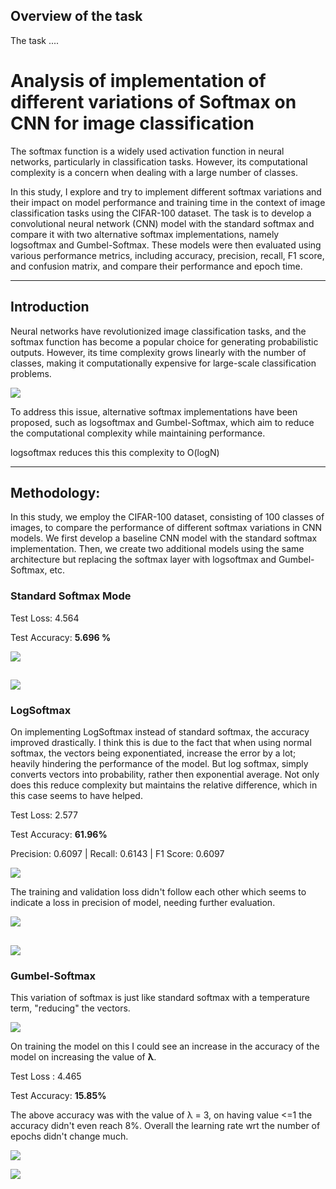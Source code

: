 ## Overview of the task

The task ....

# Analysis of implementation of different variations of Softmax on CNN for image classification

The softmax function is a widely used activation function in neural networks, particularly in classification tasks. However, its computational complexity is a concern when dealing with a large number of classes. 

In this study, I explore  and try to implement different softmax variations and their impact on model performance and training time in the context of image classification tasks using the CIFAR-100 dataset. The task is to develop a convolutional neural network (CNN) model with the standard softmax and compare it with two alternative softmax implementations, namely logsoftmax and Gumbel-Softmax. These models were then evaluated using various performance metrics, including accuracy, precision, recall, F1 score, and confusion matrix, and compare their performance and epoch time.

---

## Introduction

Neural networks have revolutionized image classification tasks, and the softmax function has become a popular choice for generating probabilistic outputs. However, its time complexity grows linearly with the number of classes, making it computationally expensive for large-scale classification problems. 

![](assets/softmaxworkingsimple.jpg)

To address this issue, alternative softmax implementations have been proposed, such as logsoftmax and Gumbel-Softmax, which aim to reduce the computational complexity while maintaining performance.

logsoftmax reduces this this complexity to O(logN)

---

## Methodology:

In this study, we employ the CIFAR-100 dataset, consisting of 100 classes of images, to compare the performance of different softmax variations in CNN models. We first develop a baseline CNN model with the standard softmax implementation. Then, we create two additional models using the same architecture but replacing the softmax layer with logsoftmax and Gumbel-Softmax, etc.


### Standard Softmax Mode

Test Loss: 4.564

Test Accuracy: **5.696 %**

![](assets/models/normiesoftmax-lossepoch.png)

![](assets/models/normiesoftmax-lrbn.png)
--

### LogSoftmax

On implementing LogSoftmax instead of standard softmax, the accuracy improved drastically. I think this is due to the fact that when using normal softmax, the vectors being exponentiated, increase the error by a lot; heavily hindering the performance of the model. But log softmax, simply converts vectors into probability, rather then exponential average. Not only does this reduce complexity but maintains the relative difference, which in this case seems to have helped.

Test Loss: 2.577

Test Accuracy: **61.96%**

Precision: 0.6097 | Recall: 0.6143 | F1 Score: 0.6097


![](assets/models/logsoftmaxv0-lossepoch.png)

The training and validation loss didn't follow each other which seems to indicate a loss in precision of model, needing further evaluation.

![](assets/models/logsoftmaxv0-lrbn.png)

![](assets/models/logsoftmaxv1_confusionmatrix.png)
--

### Gumbel-Softmax

This variation of softmax is just like standard softmax with a temperature term, "reducing" the vectors.

![](assets/lolgumbelsoftmax.png)

On training the model on this I could see an increase in the accuracy of the model on increasing the value of **λ**.

Test Loss : 4.465

Test Accuracy: **15.85%**

The above accuracy was with the value of λ = 3, on having value <=1 the accuracy didn't even reach 8%. Overall the learning rate wrt the number of epochs didn't change much.

![](assets/models/gumbel-accuracyepoch.png)

![](assets/models/gumbel-lossepoch.png)



